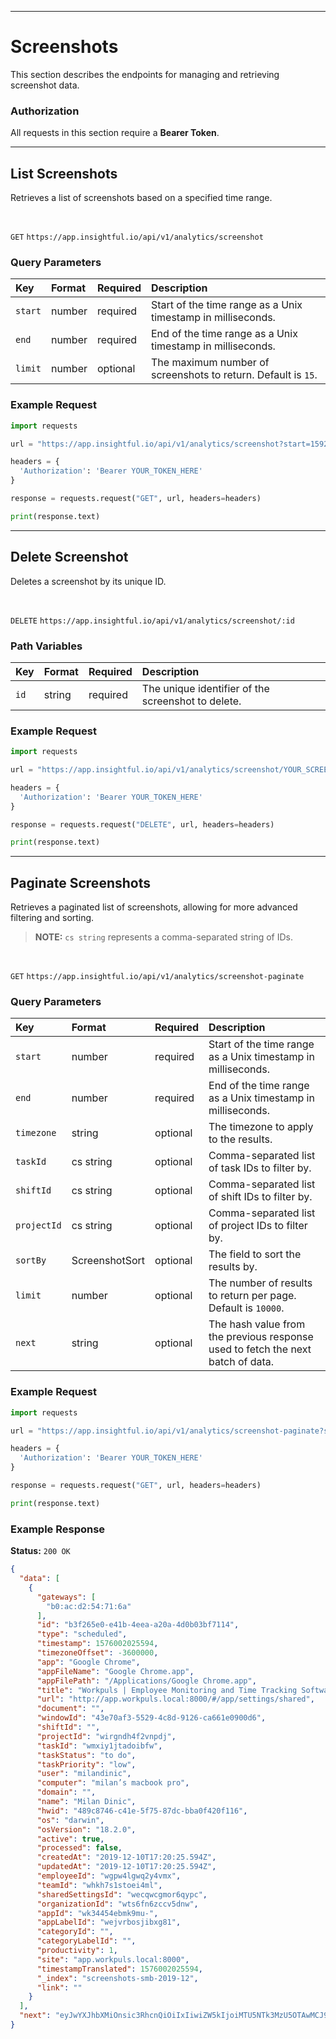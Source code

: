 ***

# **Screenshots**

This section describes the endpoints for managing and retrieving screenshot data.

### **Authorization**

All requests in this section require a **Bearer Token**.

---

## **List Screenshots**

Retrieves a list of screenshots based on a specified time range.

<br>

`GET` `https://app.insightful.io/api/v1/analytics/screenshot`

### **Query Parameters**

| Key | Format | Required | Description |
| :--- | :--- | :--- | :--- |
| `start` | number | required | Start of the time range as a Unix timestamp in milliseconds. |
| `end` | number | required | End of the time range as a Unix timestamp in milliseconds. |
| `limit` | number | optional | The maximum number of screenshots to return. Default is `15`. |

### **Example Request**

```python
import requests

url = "https://app.insightful.io/api/v1/analytics/screenshot?start=1592498100575&end=1592929252004&limit=15"

headers = {
  'Authorization': 'Bearer YOUR_TOKEN_HERE'
}

response = requests.request("GET", url, headers=headers)

print(response.text)
```

---

## **Delete Screenshot**

Deletes a screenshot by its unique ID.

<br>

`DELETE` `https://app.insightful.io/api/v1/analytics/screenshot/:id`

### **Path Variables**

| Key | Format | Required | Description |
| :--- | :--- | :--- | :--- |
| `id` | string | required | The unique identifier of the screenshot to delete. |

### **Example Request**

```python
import requests

url = "https://app.insightful.io/api/v1/analytics/screenshot/YOUR_SCREENSHOT_ID"

headers = {
  'Authorization': 'Bearer YOUR_TOKEN_HERE'
}

response = requests.request("DELETE", url, headers=headers)

print(response.text)
```

---

## **Paginate Screenshots**

Retrieves a paginated list of screenshots, allowing for more advanced filtering and sorting.

> **NOTE:** `cs string` represents a comma-separated string of IDs.

<br>

`GET` `https://app.insightful.io/api/v1/analytics/screenshot-paginate`

### **Query Parameters**

| Key | Format | Required | Description |
| :--- | :--- | :--- | :--- |
| `start` | number | required | Start of the time range as a Unix timestamp in milliseconds. |
| `end` | number | required | End of the time range as a Unix timestamp in milliseconds. |
| `timezone` | string | optional | The timezone to apply to the results. |
| `taskId` | cs string| optional | Comma-separated list of task IDs to filter by. |
| `shiftId` | cs string| optional | Comma-separated list of shift IDs to filter by. |
| `projectId`| cs string| optional | Comma-separated list of project IDs to filter by. |
| `sortBy` | ScreenshotSort | optional | The field to sort the results by. |
| `limit` | number | optional | The number of results to return per page. Default is `10000`. |
| `next` | string | optional | The hash value from the previous response used to fetch the next batch of data. |

### **Example Request**

```python
import requests

url = "https://app.insightful.io/api/v1/analytics/screenshot-paginate?start=1576002025594&end=1576602732849"

headers = {
  'Authorization': 'Bearer YOUR_TOKEN_HERE'
}

response = requests.request("GET", url, headers=headers)

print(response.text)
```

### **Example Response**

**Status:** `200 OK`

```json
{
  "data": [
    {
      "gateways": [
        "b0:ac:d2:54:71:6a"
      ],
      "id": "b3f265e0-e41b-4eea-a20a-4d0b03bf7114",
      "type": "scheduled",
      "timestamp": 1576002025594,
      "timezoneOffset": -3600000,
      "app": "Google Chrome",
      "appFileName": "Google Chrome.app",
      "appFilePath": "/Applications/Google Chrome.app",
      "title": "Workpuls | Employee Monitoring and Time Tracking Software - Google Chrome",
      "url": "http://app.workpuls.local:8000/#/app/settings/shared",
      "document": "",
      "windowId": "43e70af3-5529-4c8d-9126-ca661e0900d6",
      "shiftId": "",
      "projectId": "wirgndh4f2vnpdj",
      "taskId": "wmxiy1jtadoibfw",
      "taskStatus": "to do",
      "taskPriority": "low",
      "user": "milandinic",
      "computer": "milan’s macbook pro",
      "domain": "",
      "name": "Milan Dinic",
      "hwid": "489c8746-c41e-5f75-87dc-bba0f420f116",
      "os": "darwin",
      "osVersion": "18.2.0",
      "active": true,
      "processed": false,
      "createdAt": "2019-12-10T17:20:25.594Z",
      "updatedAt": "2019-12-10T17:20:25.594Z",
      "employeeId": "wgpw4lgwq2y4vmx",
      "teamId": "whkh7s1stoei4ml",
      "sharedSettingsId": "wecqwcgmor6qypc",
      "organizationId": "wts6fn6zccv5dnw",
      "appId": "wk34454ebmk9mu-",
      "appLabelId": "wejvrbosjibxg81",
      "categoryId": "",
      "categoryLabelId": "",
      "productivity": 1,
      "site": "app.workpuls.local:8000",
      "timestampTranslated": 1576002025594,
      "_index": "screenshots-smb-2019-12",
      "link": ""
    }
  ],
  "next": "eyJwYXJhbXMiOnsic3RhcnQiOiIxIiwiZW5kIjoiMTU5NTk3MzU5OTAwMCJ9LCJzZWFyY2hBZnRlciI6WzE1NzY1OTkxMzI4NDksImFhY2ZiMTJlLWEyOWMtNDczMC04ZmVjLWNmZjJlMzRmOTMxNCJdfQ=="
}
```